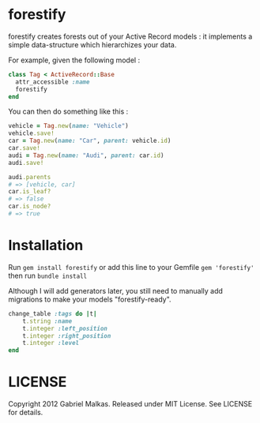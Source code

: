 # forestify

forestify creates forests out of your Active Record models : it implements a simple data-structure which hierarchizes your data.

For example, given the following model :

```ruby
class Tag < ActiveRecord::Base
  attr_accessible :name
  forestify
end
```

You can then do something like this :

```ruby
vehicle = Tag.new(name: "Vehicle")
vehicle.save!
car = Tag.new(name: "Car", parent: vehicle.id)
car.save!
audi = Tag.new(name: "Audi", parent: car.id)
audi.save!

audi.parents
# => [vehicle, car]
car.is_leaf?
# => false
car.is_node?
# => true
```

# Installation

Run ```gem install forestify``` or add this line to your Gemfile  ```gem 'forestify'``` then run ```bundle install```

Although I will add generators later, you still need to manually add migrations to make your models "forestify-ready".

```ruby
change_table :tags do |t|
	t.string :name
	t.integer :left_position
	t.integer :right_position
	t.integer :level
end
```

# LICENSE

Copyright 2012 Gabriel Malkas. Released under MIT License. See LICENSE for details.
